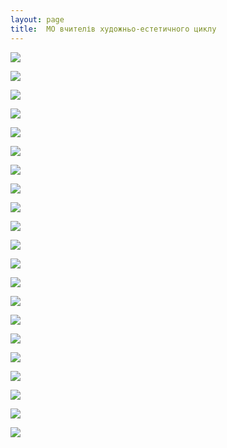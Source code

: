 ```yaml
---
layout: page
title:  МО вчителів художньо-естетичного циклу
---
```

![](/assets/tiger-1430217881.jpg)

![](/assets/tiger-1430217904.jpg)

![](/assets/tiger-1430217945.jpg)

![](/assets/tiger-1430217971.jpg)

![](/assets/tiger-1430217994.jpg)

![](/assets/tiger-1430218020.jpg)

![](/assets/tiger-1430218049.jpg)

![](/assets/tiger-1430218075.jpg)

![](/assets/tiger-1430218098.jpg)

![](/assets/tiger-1430218123.jpg)

![](/assets/tiger-1430218144.jpg)

![](/assets/tiger-1430218171.jpg)

![](/assets/tiger-1430218198.jpg)

![](/assets/tiger-1430218227.jpg)

![](/assets/tiger-1430218259.jpg)

![](/assets/tiger-1430218281.jpg)

![](/assets/tiger-1430218305.jpg)

![](/assets/tiger-1430218329.jpg)

![](/assets/tiger-1430218352.jpg)

![](/assets/tiger-1430218387.jpg)

![](/assets/tiger-1430218400.jpg)